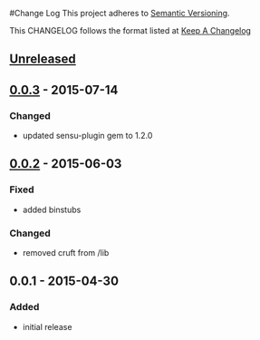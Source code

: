 #Change Log
This project adheres to [Semantic Versioning](http://semver.org/).

This CHANGELOG follows the format listed at [Keep A Changelog](http://keepachangelog.com/)

## [Unreleased]

## [0.0.3] - 2015-07-14
### Changed
- updated sensu-plugin gem to 1.2.0

## [0.0.2] - 2015-06-03
### Fixed
- added binstubs

### Changed
- removed cruft from /lib

## 0.0.1 - 2015-04-30
### Added
- initial release

[Unreleased]: https://github.com/sensu-plugins/sensu-plugins-uchiwa/compare/0.0.3...HEAD
[0.0.3]: https://github.com/sensu-plugins/sensu-plugins-uchiwa/compare/0.0.2...0.0.3
[0.0.2]: https://github.com/sensu-plugins/sensu-plugins-uchiwa/compare/0.0.1...0.0.2
